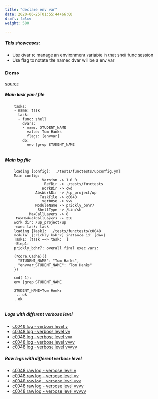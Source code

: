 ```yaml
---
title: "declare env var"
date: 2020-06-25T01:55:44+66:00
draft: false
weight: 580

---
```


##### This showcases:
  * Use dvar to manage an environment variable in that shell func session
  * Use flag to notate the named dvar will be a env var


### Demo








[source](https://github.com/upcmd/up/blob/master/tests/functests/c0048.yml)

##### Main task yaml file
```
    tasks:
    - name: task
      task:
      - func: shell
        dvars:
        - name: STUDENT_NAME
          value: Tom Hanks
          flags: [envvar]
        do:
        - env |grep STUDENT_NAME
    
```
##### Main log file
```
    loading [Config]:  ./tests/functests/upconfig.yml
    Main config:
                 Version -> 1.0.0
                  RefDir -> ./tests/functests
                 WorkDir -> cwd
              AbsWorkDir -> /up_project/up
                TaskFile -> c0048
                 Verbose -> vvv
              ModuleName -> prickly_bohr7
               ShellType -> /bin/sh
           MaxCallLayers -> 8
     MaxModuelCallLayers -> 256
    work dir: /up_project/up
    -exec task: task
    loading [Task]:  ./tests/functests/c0048
    module: [prickly_bohr7] instance id: [dev]
    Task1: [task ==> task:  ]
    -Step1:
    prickly_bohr7: overall final exec vars:
    
    (*core.Cache)({
      "STUDENT_NAME": "Tom Hanks",
      "envvar_STUDENT_NAME": "Tom Hanks"
    })
    
    cmd( 1):
    env |grep STUDENT_NAME
    
    STUDENT_NAME=Tom Hanks
     .. ok
    . ok
    
```


##### Logs with different verbose level
* [c0048 log - verbose level v](../../logs/c0048_v)
* [c0048 log - verbose level vv](../../logs/c0048_vv)
* [c0048 log - verbose level vvv](../../logs/c0048_vvvv)
* [c0048 log - verbose level vvvv](../../logs/c0048_vvvv)
* [c0048 log - verbose level vvvvv](../../logs/c0048_vvvvv)

##### Raw logs with different verbose level
* [c0048 raw log - verbose level v](../../reflogs/c0048_v.log)
* [c0048 raw log - verbose level vv](../../reflogs/c0048_vv.log)
* [c0048 raw log - verbose level vvv](../../reflogs/c0048_vvv.log)
* [c0048 raw log - verbose level vvvv](../../reflogs/c0048_vvvv.log)
* [c0048 raw log - verbose level vvvvv](../../reflogs/c0048_vvvvv.log)








